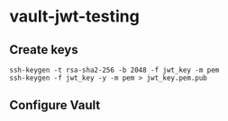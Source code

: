 # vault-jwt-testing

## Create keys
```
ssh-keygen -t rsa-sha2-256 -b 2048 -f jwt_key -m pem
ssh-keygen -f jwt_key -y -m pem > jwt_key.pem.pub
```

## Configure Vault
```bash

```